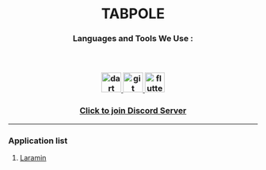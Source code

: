 <h1 align="center">
  TABPOLE
</h1>

  
<h3 align="center">Languages and Tools We Use :<h3>

<br>
  
<p align="center"> 
  <a href="https://dart.dev" target="_blank" rel="noreferrer"> 
    <img src="https://www.vectorlogo.zone/logos/dartlang/dartlang-icon.svg" alt="dart" width="40" height="40"/> 
  </a> 
    <a href="https://git-scm.com/" target="_blank" rel="noreferrer">
    <img src="https://www.vectorlogo.zone/logos/git-scm/git-scm-icon.svg" alt="git" width="40" height="40"/>
  </a>
  <a href="https://flutter.dev" target="_blank" rel="noreferrer"> 
    <img src="https://www.vectorlogo.zone/logos/flutterio/flutterio-icon.svg" alt="flutter" width="40" height="40"/> 
  </a> 
</p>


<h3 align="center">
  <a href="https://discord.gg/gqsBNxTX" target="_blank">Click to join Discord Server</a>
</h3>
  
<hr>
  
<h3> Application list </h3>

<ol>
  <li>
    <a href="https://github.com/tabpole/laramin" target="_blank">Laramin</a>
  </li>
</ol>
